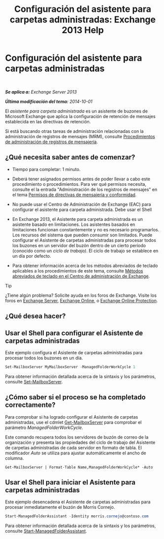 ﻿---
title: 'Configuración del asistente para carpetas administradas: Exchange 2013 Help'
TOCTitle: Configuración del asistente para carpetas administradas
ms:assetid: 9fcfb9b6-bd24-4218-a163-bc599cd5476a
ms:mtpsurl: https://technet.microsoft.com/es-es/library/Bb123958(v=EXCHG.150)
ms:contentKeyID: 49895805
ms.date: 05/22/2018
mtps_version: v=EXCHG.150
ms.translationtype: MT
---

# Configuración del asistente para carpetas administradas

 

_**Se aplica a:** Exchange Server 2013_

_**Última modificación del tema:** 2014-10-01_

El *asistente para carpeta administrada* es un asistente de buzones de Microsoft Exchange que aplica la configuración de retención de mensajes establecida en las directivas de retención.

Si está buscando otras tareas de administración relacionadas con la administración de registros de mensajes (MRM), consulte [Procedimientos de administración de registros de mensajería](messaging-records-management-procedures-exchange-2013-help.md).

## ¿Qué necesita saber antes de comenzar?

  - Tiempo para completar: 1 minuto.

  - Deberá tener asignados permisos antes de poder llevar a cabo este procedimiento o procedimientos. Para ver qué permisos necesita, consulte el la entrada "Administración de los registros de mensajes" en el tema [Permisos de directivas de mensajería y conformidad](messaging-policy-and-compliance-permissions-exchange-2013-help.md).

  - No puede usar el Centro de Administración de Exchange (EAC) para configurar el asistente para carpeta administrada. Debe usar el Shell

  - En Exchange 2013, el Asistente para carpeta administrada es un asistente basado en limitaciones. Los asistentes basados en limitaciones funcionan constantemente y no es necesario programarlos. Los recursos del sistema que pueden consumir son limitados. Puede configurar el Asistente de carpetas administradas para procesar todos los buzones en un servidor del buzón dentro de un cierto período (conocido como un *ciclo de trabajo)*. El ciclo de trabajo se establece en un día por defecto.

  - Para obtener información acerca de los métodos abreviados de teclado aplicables a los procedimientos de este tema, consulte [Métodos abreviados de teclado en el Centro de administración de Exchange](keyboard-shortcuts-in-the-exchange-admin-center-exchange-online-protection-help.md).


> [!TIP]
> ¿Tiene algún problema? Solicite ayuda en los foros de Exchange. Visite los foros en <A href="https://go.microsoft.com/fwlink/p/?linkid=60612">Exchange Server</A>, <A href="https://go.microsoft.com/fwlink/p/?linkid=267542">Exchange Online</A>, o <A href="https://go.microsoft.com/fwlink/p/?linkid=285351">Exchange Online Protection</A>.



## ¿Qué desea hacer?

## Usar el Shell para configurar el Asistente de carpetas administradas

Este ejemplo configura el Asistente de carpetas administradas para procesar todos los buzones en un día.

```powershell
Set-MailboxServer MyMailboxServer -ManagedFolderWorkCycle 1
```

Para obtener información detallada acerca de la sintaxis y los parámetros, consulte [Set-MailboxServer](https://technet.microsoft.com/es-es/library/aa998651\(v=exchg.150\)).

## ¿Cómo saber si el proceso se ha completado correctamente?

Para comprobar si ha logrado configurar el Asistente de carpetas administradas, use el cdmlet [Get-MailboxServer](https://technet.microsoft.com/es-es/library/bb123539\(v=exchg.150\)) para comprobar el parámetro *ManagedFolderWorkCycle*.

Este comando recupera todos los servidores de buzón de correo de la organización y presenta las propiedades del ciclo de trabajo del Asistente de carpetas administradas de cada servidor en formato de tabla. El modificador *Auto* se utiliza para ajustar automáticamente el ancho de columna.

    Get-MailboxServer | Format-Table Name,ManagedFolderWorkCycle* -Auto

## Usar el Shell para iniciar el Asistente para carpetas administradas

Este ejemplo desencadena el Asistente de carpetas administradas para procesar inmediatamente el buzón de Morris Cornejo.

```powershell
Start-ManagedFolderAssistant -Identity morris.cornejo@contoso.com
```

Para obtener información detallada acerca de la sintaxis y los parámetros, consulte [Start-ManagedFolderAssistant](https://technet.microsoft.com/es-es/library/aa998864\(v=exchg.150\)).

